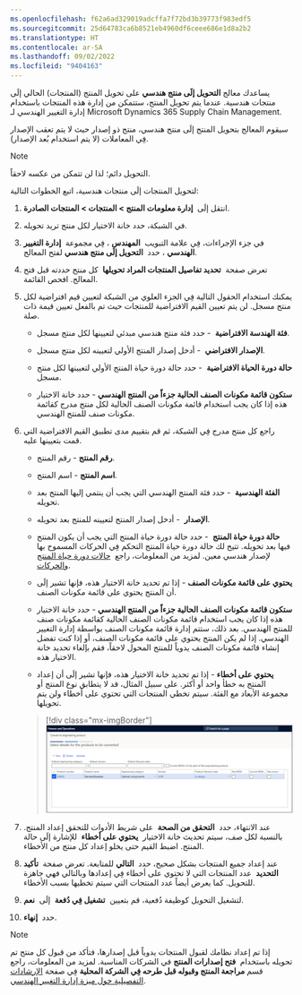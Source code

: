 ```yaml
---
ms.openlocfilehash: f62a6ad329019adcffa7f72bd3b39773f983edf5
ms.sourcegitcommit: 25d64783ca6b8521eb4960df6ceee686e1d8a2b2
ms.translationtype: HT
ms.contentlocale: ar-SA
ms.lasthandoff: 09/02/2022
ms.locfileid: "9404163"
---
```

يساعدك معالج **التحويل إلَى منتج هندسي** على تحويل المنتج (المنتجات) الحالي إلَى منتجات هندسية. عندما يتم تحويل المنتج، ستتمكن من إدارة هذه المنتجات باستخدام إدارة التغيير الهندسي لـ Microsoft Dynamics 365 Supply Chain Management. 

سيقوم المعالج بتحويل المنتج إلَى منتج هندسي، منتج ذو إصدار حيث لا يتم تعقب الإصدار فِي المعاملات (لا يتم استخدام بُعد الإصدار). 

> [!NOTE]
> التحويل دائم؛ لذا لن تتمكن من عكسه لاحقاً.

لتحويل المنتجات إلَى منتجات هندسية، اتبع الخطوات التالية:

1.  انتقل إلَى  **إدارة معلومات المنتج > المنتجات > المنتجات الصادرة**.

1.  في الشبكة، حدد خانة الاختيار لكل منتج تريد تحويله.

1.  في جزء الإجراءات، فِي علامة التبويب  **المهندس** ، فِي مجموعة  **إدارة التغيير الهندسي** ، حدد  **التحويل إلَى منتج هندسي** لفتح المعالج.

1.  تعرض صفحة  **تحديد تفاصيل المنتجات المراد تحويلها**  كل منتج حددته قبل فتح المعالج. افحص القائمة.

1.  يمكنك استخدام الحقول التالية فِي الجزء العلوي من الشبكة لتعيين قيم افتراضية لكل منتج مسجل. لن يتم تعيين القيم الافتراضية للمنتجات حيث تم بالفعل تعيين قيمة ذات صلة.

    -   **فئة الهندسة الافتراضية**  - حدد فئة منتج هندسي مبدئي لتعيينها لكل منتج مسجل.

    -   **الإصدار الافتراضي**  - أدخل إصدار المنتج الأولي لتعيينه لكل منتج مسجل.

    -   **حالة دورة الحياة الافتراضية**  - حدد حالة دورة حياة المنتج الأولي لتعيينها لكل منتج مسجل.

    -   **ستكون قائمة مكونات الصنف الحالية جزءاً من المنتج الهندسي** - حدد خانة الاختيار هذه إذا كان يجب استخدام قائمة مكونات الصنف الحالية لكل منتج مدرج كقائمة مكونات صنف للمنتج الهندسي.

1.  راجع كل منتج مدرج فِي الشبكة، ثم قم بتقييم مدى تطبيق القيم الافتراضية التي قمت بتعيينها عليه.

    -   **رقم المنتج** - رقم المنتج.

    -   **اسم المنتج** - اسم المنتج.

    -   **الفئة الهندسية**  - حدد فئة المنتج الهندسي التي يجب أن ينتمي إليها المنتج بعد تحويله.

    -   **الإصدار**  - أدخل إصدار المنتج لتعيينه للمنتج بعد تحويله.

    -   **حالة دورة حياة المنتج**  - حدد حالة دورة حياة المنتج التي يجب أن يكون المنتج فيها بعد تحويله. تتيح لك حالة دورة حياة المنتج التحكم فِي الحركات المسموح بها لإصدار هندسي معين. لمزيد من المعلومات، راجع  [حالات دورة حياة المنتج والحركات](/dynamics365/supply-chain/engineering-change-management/product-lifecycle-state-transactions/?azure-portal=true).

    -   **يحتوي على قائمة مكونات الصنف** - إذا تم تحديد خانة الاختيار هذه، فإنها تشير إلَى أن المنتج يحتوي على قائمة مكونات الصنف.

    -   **ستكون قائمة مكونات الصنف الحالية جزءاً من المنتج الهندسي** - حدد خانة الاختيار هذه إذا كان يجب استخدام قائمة مكونات الصنف الحالية كقائمة مكونات صنف للمنتج الهندسي. بعد ذلك، ستتم إدارة قائمة مكونات الصنف بواسطة إدارة التغيير الهندسي. إذا لم يكن المنتج يحتوي على قائمة مكونات الصنف، أو إذا كنت تفضل إنشاء قائمة مكونات الصنف يدوياً للمنتج المحول لاحقاً، فقم بإلغاء تحديد خانة الاختيار هذه.

    -   **يحتوي على أخطاء** - إذا تم تحديد خانة الاختيار هذه، فإنها تشير إلَى أن إعداد المنتج به خطأ واحد أو أكثر. على سبيل المثال، قد لا يتطابق نوع المنتج أو مجموعة الأبعاد مع الفئة. سيتم تخطي المنتجات التي تحتوي على أخطاء ولن يتم تحويلها.

    > [!div class="mx-imgBorder"]
    > [![لقطة شاشة لصفحة المعالج التي تحتوي على المنتجات المطلوب تحويلها وجميع الخيارات الأخرى المفصلة فِي النص.](../media/conversion-wizard.png)](../media/conversion-wizard.png#lightbox)

1.  عند الانتهاء، حدد  **التحقق من الصحة**  على شريط الأدوات للتحقق إعداد المنتج. بالنسبة لكل صف، سيتم تحديث خانة الاختيار  **يحتوي على أخطاء**  للإشارة إلَى حالة المنتج. اضبط القيم حتى يخلو إعداد كل منتج من الأخطاء.

1.  عند إعداد جميع المنتجات بشكل صحيح، حدد  **التالي** للمتابعة. تعرض صفحة  **تأكيد التحديد**  عدد المنتجات التي لا تحتوي على أخطاء فِي إعدادها وبالتالي فهي جاهزة للتحويل. كما يعرض أيضاً عدد المنتجات التي سيتم تخطيها بسبب الأخطاء.

1.  لتشغيل التحويل كوظيفة دُفعية، قم بتعيين  **تشغيل فِي دُفعة**  إلَى  **نعم**.

1. حدد  **إنهاء**.

> [!NOTE]
> إذا تم إعداد نظامك لقبول المنتجات يدوياً قبل إصدارها، فتأكد من قبول كل منتج تم تحويله باستخدام  **فتح إصدارات المنتج** في الشركات المناسبة. لمزيد من المعلومات، راجع قسم **مراجعة المنتج وقبوله قبل طرحه فِي الشركة المحلية** فِي صفحة [‏‫الإرشادات التفصيلية حول ميزة إدارة التغيير الهندسي‬](/dynamics365/supply-chain/engineering-change-management/engineering-scenarios?azure-portal=true#accept).
